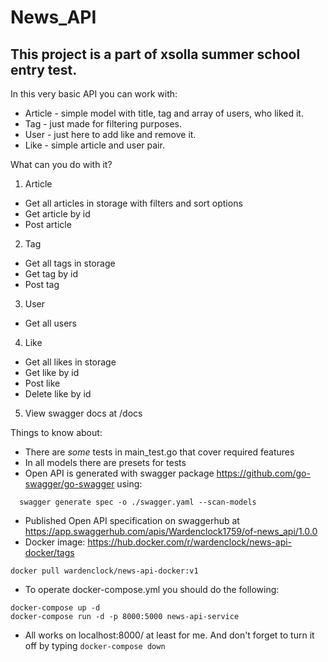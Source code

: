 # News_API
## This project is a part of xsolla summer school entry test.

In this very basic API you can work with:
- Article - simple model with title, tag and array of users, who liked it.
- Tag - just made for filtering purposes.
- User - just here to add like and remove it.
- Like - simple article and user pair.

What can you do with it?
1. Article
  - Get all articles in storage with filters and sort options
  - Get article by id
  - Post article
2. Tag
  - Get all tags in storage
  - Get tag by id
  - Post tag
3. User
  - Get all users
4. Like
  - Get all likes in storage
  - Get like by id
  - Post like
  - Delete like by id
5. View swagger docs at /docs

Things to know about:
  - There are *some* tests in main_test.go that cover required features
  - In all models there are presets for tests
  - Open API is generated with swagger package https://github.com/go-swagger/go-swagger using:
  ```
    swagger generate spec -o ./swagger.yaml --scan-models
  ```
  - Published Open API specification on swaggerhub at https://app.swaggerhub.com/apis/Wardenclock1759/of-news_api/1.0.0
  - Docker image: https://hub.docker.com/r/wardenclock/news-api-docker/tags
  ```
  docker pull wardenclock/news-api-docker:v1
  ```
  - To operate docker-compose.yml you should do the following:
  ```
  docker-compose up -d
  docker-compose run -d -p 8000:5000 news-api-service
  ```
  - All works on localhost:8000/ at least for me. And don't forget to turn it off by typing ```docker-compose down```
